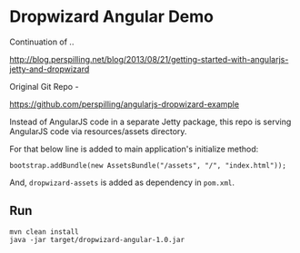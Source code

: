 # Dropwizard Angular Demo

Continuation of ..

http://blog.perspilling.net/blog/2013/08/21/getting-started-with-angularjs-jetty-and-dropwizard

Original Git Repo - 

https://github.com/perspilling/angularjs-dropwizard-example


Instead of AngularJS code in a separate Jetty package, this repo is serving AngularJS code
via resources/assets directory.

For that below line is added to main application's initialize method:

    bootstrap.addBundle(new AssetsBundle("/assets", "/", "index.html"));

And, `dropwizard-assets` is added as dependency in `pom.xml`.


## Run

    mvn clean install
    java -jar target/dropwizard-angular-1.0.jar

